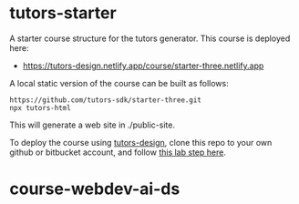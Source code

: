 # tutors-starter

A starter course structure for the tutors generator. This course is deployed here:

- <https://tutors-design.netlify.app/course/starter-three.netlify.app>

A local static version of the course can be built as follows:

```
https://github.com/tutors-sdk/starter-three.git
npx tutors-html
```

This will generate a web site in ./public-site.

To deploy the course using [tutors-design](https://github.com/edeleastar/tutors-design), clone this repo to your own github or bitbucket account, and follow [this lab step here](https://tutors-design.netlify.app/lab/tutors-course.netlify.app/topic-00-tutors-next/book-next/03).
# course-webdev-ai-ds
